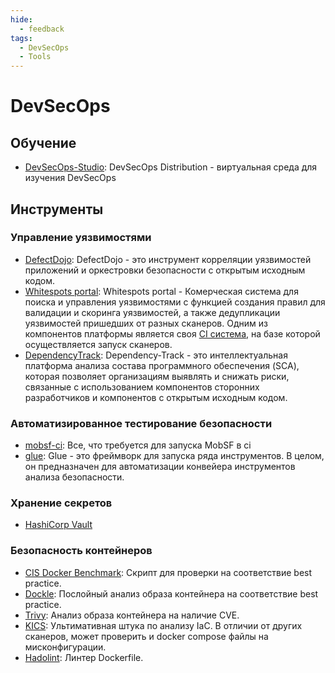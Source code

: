 ```yaml
---
hide:
  - feedback
tags:
  - DevSecOps
  - Tools
---
```


# **DevSecOps**

## **Обучение**

- [DevSecOps-Studio](https://github.com/teacheraio/DevSecOps-Studio): DevSecOps Distribution - виртуальная среда для изучения DevSecOps

## **Инструменты**

### **Управление уязвимостями**

- [DefectDojo](https://github.com/DefectDojo/django-DefectDojo): DefectDojo - это инструмент корреляции уязвимостей приложений и оркестровки безопасности с открытым исходным кодом.
- [Whitespots portal](https://gitlab.com/whitespots-public/appsec-portal): Whitespots portal - Комерческая система для поиска и управления уязвимостями с функцией создания правил для валидации и скоринга уязвимостей, а также дедупликации уязвимостей пришедших от разных сканеров. Одним из компонентов платформы является своя [CI система](https://gitlab.com/whitespots-public/auditor), на базе которой осуществляется запуск сканеров.
- [DependencyTrack](https://github.com/DependencyTrack/dependency-track): Dependency-Track - это интеллектуальная платформа анализа состава программного обеспечения (SCA), которая позволяет организациям выявлять и снижать риски, связанные с использованием компонентов сторонних разработчиков и компонентов с открытым исходным кодом.

### **Автоматизированное тестирование безопасности**

- [mobsf-ci](https://github.com/Soluto/mobsf-ci): Все, что требуется для запуска MobSF в ci
- [glue](https://github.com/OWASP/glue): Glue - это фреймворк для запуска ряда инструментов. В целом, он предназначен для автоматизации конвейера инструментов анализа безопасности.

### **Хранениe секретов**

- [HashiCorp Vault](https://github.com/hashicorp/vault)

### **Безопасность контейнеров**

- [CIS Docker Benchmark](https://github.com/docker/docker-bench-security): Скрипт для проверки на соответствие best practice.
- [Dockle](https://github.com/goodwithtech/dockle):  Послойный анализ образа контейнера на соответствие best practice.
- [Trivy](https://github.com/aquasecurity/trivy): Анализ образа контейнера на наличие CVE.
- [KICS](https://github.com/Checkmarx/kics): Ультимативная штука по анализу IaC. В отличии от других сканеров, может проверить и docker compose файлы на мисконфигурации.
- [Hadolint](https://github.com/hadolint/hadolint): Линтер Dockerfile.